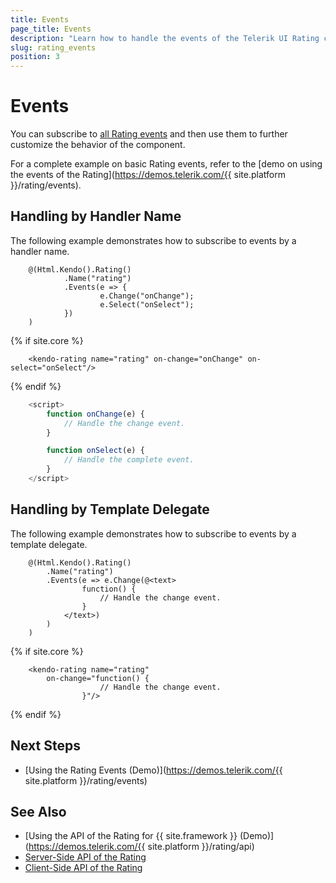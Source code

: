 ```yaml
---
title: Events
page_title: Events
description: "Learn how to handle the events of the Telerik UI Rating component for {{ site.framework }}."
slug: rating_events
position: 3
---
```


# Events

You can subscribe to [all Rating events](/api/kendo.mvc.ui.fluent/ratingeventbuilder) and then use them to further customize the behavior of the component.

For a complete example on basic Rating events, refer to the [demo on using the events of the Rating](https://demos.telerik.com/{{ site.platform }}/rating/events).

## Handling by Handler Name

The following example demonstrates how to subscribe to events by a handler name.

```HtmlHelper
    @(Html.Kendo().Rating()
            .Name("rating")
            .Events(e => {
                    e.Change("onChange");
                    e.Select("onSelect");
            })
    )
```
{% if site.core %}
```TagHelper
    <kendo-rating name="rating" on-change="onChange" on-select="onSelect"/>
```
{% endif %}
```JavaScript
    <script>
        function onChange(e) {
            // Handle the change event.
        }

        function onSelect(e) {
            // Handle the complete event.
        }
    </script>
```

## Handling by Template Delegate

The following example demonstrates how to subscribe to events by a template delegate.

```HtmlHelper
    @(Html.Kendo().Rating()
        .Name("rating")
        .Events(e => e.Change(@<text>
                function() {
                    // Handle the change event.
                }
            </text>)
        )
    )
```
{% if site.core %}
```TagHelper
    <kendo-rating name="rating" 
        on-change="function() {
                    // Handle the change event.
                }"/>
```
{% endif %}

## Next Steps

* [Using the Rating Events (Demo)](https://demos.telerik.com/{{ site.platform }}/rating/events)

## See Also

* [Using the API of the Rating for {{ site.framework }} (Demo)](https://demos.telerik.com/{{ site.platform }}/rating/api)
* [Server-Side API of the Rating](/api/rating)
* [Client-Side API of the Rating](https://docs.telerik.com/kendo-ui/api/javascript/ui/rating)
